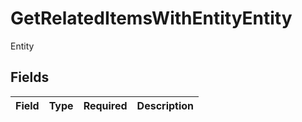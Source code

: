 # GetRelatedItemsWithEntityEntity

Entity


## Fields

| Field       | Type        | Required    | Description |
| ----------- | ----------- | ----------- | ----------- |